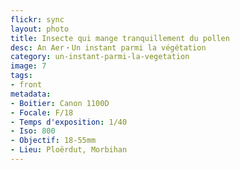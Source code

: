 ```yaml
---
flickr: sync
layout: photo
title: Insecte qui mange tranquillement du pollen
desc: An Aer・Un instant parmi la végétation
category: un-instant-parmi-la-vegetation
image: 7
tags:
- front
metadata:
- Boitier: Canon 1100D
- Focale: F/18
- Temps d'exposition: 1/40
- Iso: 800
- Objectif: 18-55mm
- Lieu: Ploërdut, Morbihan
---
```

